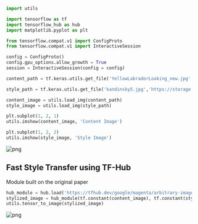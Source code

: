 ```python
import utils

import tensorflow as tf
import tensorflow_hub as hub
import matplotlib.pyplot as plt
```


```python
from tensorflow.compat.v1 import ConfigProto
from tensorflow.compat.v1 import InteractiveSession

config = ConfigProto()
config.gpu_options.allow_growth = True
session = InteractiveSession(config = config)
```


```python
content_path = tf.keras.utils.get_file('YellowLabradorLooking_new.jpg', 'https://storage.googleapis.com/download.tensorflow.org/example_images/YellowLabradorLooking_new.jpg')

style_path = tf.keras.utils.get_file('kandinsky5.jpg','https://storage.googleapis.com/download.tensorflow.org/example_images/Vassily_Kandinsky%2C_1913_-_Composition_7.jpg')
```


```python
content_image = utils.load_img(content_path)
style_image = utils.load_img(style_path)

plt.subplot(1, 2, 1)
utils.imshow(content_image, 'Content Image')

plt.subplot(1, 2, 2)
utils.imshow(style_image, 'Style Image')
```


![png](https://github.com/smoke-trees/Anime_Neural_Style_Transfer/blob/master/images/output_3_0.png)


## Fast Style Transfer using TF-Hub

Module built on the original paper


```python
hub_module = hub.load('https://tfhub.dev/google/magenta/arbitrary-image-stylization-v1-256/1')
stylized_image = hub_module(tf.constant(content_image), tf.constant(style_image))[0]
utils.tensor_to_image(stylized_image)
```




![png](https://github.com/smoke-trees/Anime_Neural_Style_Transfer/blob/master/images/output_5_0.png)




```python

```

